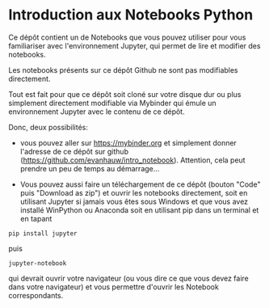 # Introduction aux Notebooks Python

Ce dépôt contient un de Notebooks que vous pouvez utiliser pour 
vous familiariser avec l'environnement Jupyter, qui permet de lire et modifier des notebooks.

Les notebooks présents sur ce dépôt Github ne sont pas modifiables directement. 

Tout est fait pour que ce dépôt soit cloné sur votre disque dur ou plus simplement directement modifiable via Mybinder qui émule un environnement Jupyter avec le contenu de ce dépôt.

Donc, deux possibilités: 

* vous pouvez aller sur https://mybinder.org et simplement donner l'adresse de 
ce dépôt sur github 
(https://github.com/evanhauw/intro_notebook). Attention, cela 
peut prendre un peu de temps au démarrage...

* Vous pouvez aussi faire un téléchargement de ce dépôt (bouton "Code" puis 
"Download as zip") et ouvrir les notebooks directement, soit en utilisant 
Jupyter si jamais vous êtes sous Windows et que vous avez installé WinPython ou Anaconda
soit en utilisant pip dans un terminal et en tapant
``` 
pip install jupyter
```
puis
```
jupyter-notebook
```
qui devrait ouvrir votre navigateur (ou vous dire ce que vous devez faire dans 
votre navigateur) et vous permettre d'ouvrir les Notebook correspondants.
